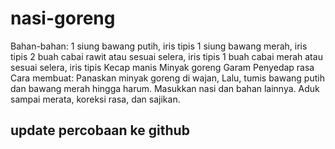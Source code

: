 # nasi-goreng

Bahan-bahan:
1 siung bawang putih, iris tipis
1 siung bawang merah, iris tipis
2 buah cabai rawit atau sesuai selera, iris tipis
1 buah cabai merah atau sesuai selera, iris tipis
Kecap manis
Minyak goreng
Garam
Penyedap rasa
Cara membuat:
Panaskan minyak goreng di wajan, Lalu, tumis bawang putih dan bawang merah hingga harum.
Masukkan nasi dan bahan lainnya. Aduk sampai merata, koreksi rasa, dan sajikan.

## update percobaan ke github

